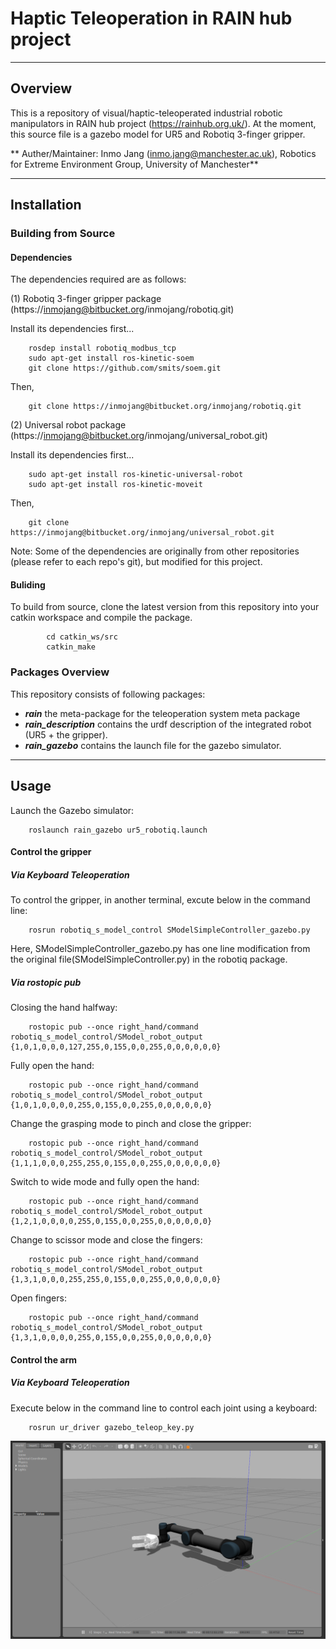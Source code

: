 # Haptic Teleoperation in RAIN hub project
---
## Overview
This is a repository of visual/haptic-teleoperated industrial robotic manipulators in RAIN hub project (https://rainhub.org.uk/). 
At the moment, this source file is a gazebo model for UR5 and Robotiq 3-finger gripper. 

** Auther/Maintainer: Inmo Jang (inmo.jang@manchester.ac.uk), Robotics for Extreme Environment Group, University of Manchester**

---
## Installation

### Building from Source

#### Dependencies
The dependencies required are as follows: 

(1) Robotiq 3-finger gripper package (https://inmojang@bitbucket.org/inmojang/robotiq.git)

Install its dependencies first...

        rosdep install robotiq_modbus_tcp
        sudo apt-get install ros-kinetic-soem
        git clone https://github.com/smits/soem.git
 
Then, 

        git clone https://inmojang@bitbucket.org/inmojang/robotiq.git

(2) Universal robot package (https://inmojang@bitbucket.org/inmojang/universal_robot.git)

Install its dependencies first...

        sudo apt-get install ros-kinetic-universal-robot
        sudo apt-get install ros-kinetic-moveit

Then, 

        git clone https://inmojang@bitbucket.org/inmojang/universal_robot.git
        
        
Note: Some of the dependencies are originally from other repositories (please refer to each repo's git), but modified for this project. 



#### Buliding
To build from source, clone the latest version from this repository into your catkin workspace and compile the package.
    
	        cd catkin_ws/src
            catkin_make

### Packages Overview

This repository consists of following packages:

* ***rain*** the meta-package for the teleoperation system meta package
* ***rain_description*** contains the urdf description of the integrated robot (UR5 + the gripper).
* ***rain_gazebo*** contains the launch file for the gazebo simulator.


---
## Usage

Launch the Gazebo simulator:

        roslaunch rain_gazebo ur5_robotiq.launch

#### Control the gripper

##### Via Keyboard Teleoperation

To control the gripper, in another terminal, excute below in the command line:
        
        rosrun robotiq_s_model_control SModelSimpleController_gazebo.py
        
Here, SModelSimpleController_gazebo.py has one line modification from the original file(SModelSimpleController.py) in the robotiq package.


##### Via ***rostopic pub*** 

Closing the hand halfway:

        rostopic pub --once right_hand/command robotiq_s_model_control/SModel_robot_output {1,0,1,0,0,0,127,255,0,155,0,0,255,0,0,0,0,0,0}

Fully open the hand:

        rostopic pub --once right_hand/command robotiq_s_model_control/SModel_robot_output {1,0,1,0,0,0,0,255,0,155,0,0,255,0,0,0,0,0,0}

Change the grasping mode to pinch and close the gripper:

        rostopic pub --once right_hand/command robotiq_s_model_control/SModel_robot_output {1,1,1,0,0,0,255,255,0,155,0,0,255,0,0,0,0,0,0}

Switch to wide mode and fully open the hand:

        rostopic pub --once right_hand/command robotiq_s_model_control/SModel_robot_output {1,2,1,0,0,0,0,255,0,155,0,0,255,0,0,0,0,0,0}

Change to scissor mode and close the fingers:

        rostopic pub --once right_hand/command robotiq_s_model_control/SModel_robot_output {1,3,1,0,0,0,255,255,0,155,0,0,255,0,0,0,0,0,0}

Open fingers:

        rostopic pub --once right_hand/command robotiq_s_model_control/SModel_robot_output {1,3,1,0,0,0,0,255,0,155,0,0,255,0,0,0,0,0,0}




#### Control the arm

##### Via Keyboard Teleoperation

Execute below in the command line to control each joint using a keyboard: 

        rosrun ur_driver gazebo_teleop_key.py



![picture](rain/UR5_robotiq.png)
  